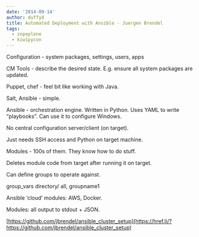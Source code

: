 ```yaml
---
date: '2014-09-14'
author: duffyd
title: Automated Deployment with Ansible - Juergen Brendel
tags:
  - zopeplone
  - kiwipycon
---
```


Configuration - system packages, settings, users, apps

CM Tools - describe the desired state. E.g. ensure all system packages are updated.

Puppet, chef - feel bit like working with Java.

Salt, Ansible - simple.

Ansible - orchestration engine. Written in Python. Uses YAML to write “playbooks”. Can use it to configure Windows.

No central configuration server/client (on target).

Just needs SSH access and Python on target machine.

Modules - 100s of them. They know how to do stuff.

Deletes module code from target after running it on target.

Can define groups to operate against.

group_vars directory/ all, groupname1

Ansible ‘cloud’ modules: AWS, Docker.

Modules: all output to stdout + JSON.

[https://github.com/jbrendel/ansible_cluster_setup](https://href.li/?https://github.com/jbrendel/ansible_cluster_setup)
